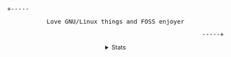 <p align="start"><samp>+-----</samp></p>
<p align="center">
    <samp>Love GNU/Linux things and FOSS enjoyer</samp>
</p>
<p align="end"><samp>-----+</samp></p>
<details align="center">
    <summary>Stats</summary>
    <br>
    <a href="//github.com/lemniskett/gh-stats"><img src="https://raw.githubusercontent.com/lemniskett/gh-stats/master/generated/overview.svg"></a>
</details>
